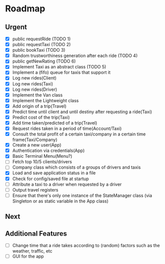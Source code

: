 # Roadmap
## Urgent
- [x] public requestRide (TODO 1)
- [x] public requestTaxi (TODO 2)
- [x] public bookTaxi (TODO 3)
- [x] Random trustworthiness generation after each ride (TODO 4)
- [x] public getNewRating (TODO 6)
- [x] Implement Taxi as an abstract class (TODO 5)
- [x] Implement a (fifo) queue for taxis that support it
- [x] Log new rides(Client)
- [x] Log new rides(Taxi)
- [x] Log new rides(Driver)
- [x] Implement the Van class
- [x] Implement the Lightweight class
- [x] Add origin of a trip(Travel)
- [x] Predict time until client and until destiny after requesting a ride(Taxi)
- [x] Predict cost of the trip(Taxi)
- [x] Add time taken/predicted of a trip(Travel)
- [x] Request rides taken in a period of time(Account/Taxi)
- [x] Consult the total profit of a certain taxi/company in a certain time frame(Taxi/Company)
- [x] Create a new user(App)
- [x] Authentication via credentials(App)
- [x] Basic Terminal Menu(Menu?)
- [ ] Fetch top 10/5 clients/drivers
- [ ] Company class which consists of a groups of drivers and taxis
- [x] Load and save application status in a file
- [x] Check for config/saved file at startup
- [ ] Attribute a taxi to a driver when requested by a driver
- [ ] Output travel registers
- [ ] Ensure that there's only one instance of the StateManager class (via Singleton or as static variable in the App class)

## Next

## Additional Features
- [ ] Change time that a ride takes according to (random) factors such as the weather, traffic, etc
- [ ] GUI for the app
